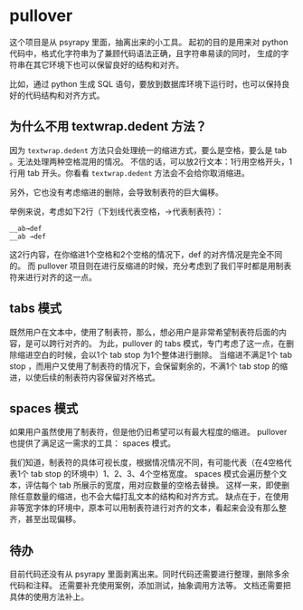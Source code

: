 # pullover

这个项目是从 psyrapy 里面，抽离出来的小工具。
起初的目的是用来对 python 代码中，格式化字符串为了兼顾代码语法正确，且字符串易读的同时，
生成的字符串在其它环境下也可以保留良好的结构和对齐。

比如，通过 python 生成 SQL 语句，要放到数据库环境下运行时，也可以保持良好的代码结构和对齐方式。

## 为什么不用 textwrap.dedent 方法？

因为 `textwrap.dedent` 方法只会处理统一的缩进方式，要么是空格，要么是 tab 。无法处理两种空格混用的情况。
不信的话，可以放2行文本：1行用空格开头，1行用 tab 开头。你看看 `textwrap.dedent` 方法会不会给你取消缩进。

另外，它也没有考虑缩进的删除，会导致制表符的巨大偏移。

举例来说，考虑如下2行（下划线代表空格，→代表制表符）：

```
__ab→def
__ab →def
```

这2行内容，在你缩进1个空格和2个空格的情况下，def 的对齐情况是完全不同的。
而 pullover 项目则在进行反缩进的时候，充分考虑到了我们平时都是用制表符来进行对齐的这一点。

## tabs 模式

既然用户在文本中，使用了制表符，那么，想必用户是非常希望制表符后面的内容，是可以跨行对齐的。
为此，pullover 的 tabs 模式，专门考虑了这一点，在删除缩进空白的时候，会以1个 tab stop 为1个整体进行删除。
当缩进不满足1个 tab stop ，而用户又使用了制表符的情况下，会保留剩余的，不满1个 tab stop 的缩进，以使后续的制表符内容保留对齐格式。

## spaces 模式

如果用户虽然使用了制表符，但是他仍旧希望可以有最大程度的缩进。
pullover 也提供了满足这一需求的工具： spaces 模式。

我们知道，制表符的具体可视长度，根据情况情况不同，有可能代表（在4空格代表1个 tab stop 的环境中）1、2、3、4个空格宽度。
spaces 模式会遍历整个文本，评估每个 tab 所展示的宽度，用对应数量的空格去替换。
这样一来，即使删除任意数量的缩进，也不会大幅打乱文本的结构和对齐方式。
缺点在于，在使用非等宽字体的环境中，原本可以用制表符进行对齐的文本，看起来会没有那么整齐，甚至出现偏移。

## 待办

目前代码还没有从 psyrapy 里面剥离出来。同时代码还需要进行整理，删除多余代码和注释。
还需要补充使用案例，添加测试，抽象调用方法等。
文档还需要把具体的使用方法补上。
